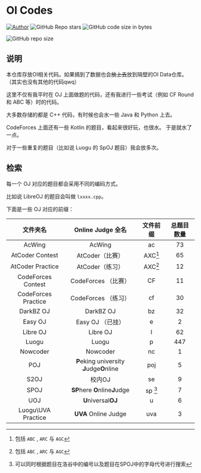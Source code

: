 # OI Codes

[![Author](https://img.shields.io/badge/Author-KaiserWilheim-b68469.svg?style=for-the-badge)](https://kaiserwilheim.github.io) ![GitHub Repo stars](https://img.shields.io/github/stars/kaiserwilheim/OIcodes?style=for-the-badge) ![GitHub code size in bytes](https://img.shields.io/github/languages/code-size/kaiserwilheim/OIcodes?color=red&style=for-the-badge)

![GitHub repo size](https://img.shields.io/github/repo-size/kaiserwilheim/OIcodes?style=for-the-badge)

## 说明

本仓库存放OI相关代码。如果搞到了数据也会~~放上去~~放到隔壁的OI Data仓库。
（其实也没有其他的代码qwq）

这里不仅有我平时在 OJ 上面做题的代码，还有我进行一些考试（例如 CF Round 和 ABC 等）时的代码。

大多数存储的都是 C++ 代码，有时候也会水一些 Java 和 Python 上去。

CodeForces 上面还有一些 Kotlin 的题目，看起来很好玩，也很水。
于是就水了一点。

对于一些重复的题目（比如说 Luogu 的 SpOJ 题目）我会放多次。

## 检索

每一个 OJ 对应的题目都会采用不同的编码方式。

比如说 LibreOJ 的题目会叫做 `lxxxx.cpp`。

下面是一些 OJ 对应的前缀：

| 文件夹名 | Online Judge 全名 | 文件前缀 | 总题目数量 |
|:-------:|:----------------:|:-------:|:--------:|
| AcWing | AcWing | ac | 73 |
| AtCoder Contest | AtCoder（比赛） | AXC[^1] | 65 |
| AtCoder Practice | AtCoder（练习） | AXC[^1] | 12 |
| CodeForces Contest | CodeForces （比赛） | CF | 11 |
| CodeForces Practice | CodeForces （练习） | cf | 30 |
| DarkBZ OJ | DarkBZ OJ | bz | 32 |
| Easy OJ | Easy OJ （已挂） | e | 2 |
| Libre OJ | Libre OJ | l | 62 |
| Luogu | Luogu | p | 447 |
| Nowcoder | Nowcoder | nc | 1 |
| POJ | **P**eking university **J**udge**O**nline | poj | 5 |
| S2OJ | 校内OJ | se | 9 |
| SPOJ | **SP**here **O**nline**J**udge | sp [^2] | 7 |
| UOJ | **U**niversal**OJ** | u | 6 |
| Luogu\UVA Practice | **UVA** Online Judge | uva | 3 |

[^1]: 包括 `ABC` , `ARC` 与 `AGC`
[^2]: 可以同时根据题目在洛谷中的编号以及题目在SPOJ中的字母代号进行搜索



